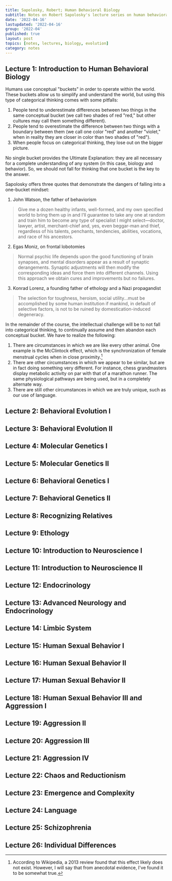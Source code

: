 ```yaml
---
title: Sapolosky, Robert; Human Behavioral Biology
subtitle: Notes on Robert Sapolosky's lecture series on human behavioral biology
date: '2022-04-16'
lastupdated: '2022-04-16'
group: '2022-04'
published: true
layout: post
topics: [notes, lectures, biology, evolution]
category: notes
---
```


## Lecture 1: Introduction to Human Behavioral Biology

Humans use conceptual "buckets" in order to operate within the world. 
These buckets allow us to simplify and understand the world, but using this type of categorical thinking comes with some pitfalls:
1. People tend to underestimate differences between two things in the same conceptual bucket (we call two shades of red "red," but other cultures may call them something different). 
2. People tend to overestimate the difference between two things with a boundary between them (we call one color "red" and another "violet," when in reality they are closer in color than two shades of "red"). 
3. When people focus on categorical thinking, they lose out on the bigger picture. 

No single bucket provides the Ultimate Explanation: they are all necessary for a complete understanding of any system (in this case, biology and behavior). So, we should not fall for thinking that one bucket is the key to the answer.

Sapolosky offers three quotes that demonstrate the dangers of falling into a one-bucket mindset:
1. John Watson, the father of behaviorism 
<div class='epigraph'>

> Give me a dozen healthy infants, well-formed, and my own specified world to bring them up in and I’ll guarantee to take any one at random and train him to become any type of specialist I might select—doctor, lawyer, artist, merchant-chief and, yes, even beggar-man and thief, regardless of his talents, penchants, tendencies, abilities, vocations, and race of his ancestors.

</div> 

2. Egas Moniz, on frontal lobotomies
<div class='epigraph'>

> Normal psychic life depends upon the good functioning of brain synapses, and mental disorders appear as a result of synaptic derangements. Synaptic adjustments will then modify the corresponding ideas and force them into different channels. Using this approach we obtain cures and improvements but no failures.

</div> 

3. Konrad Lorenz, a founding father of ethology and a Nazi propagandist 
<div class='epigraph'>

> The selection for toughness, heroism, social utility...must be accomplished by some human institution if mankind, in default of selective factors, is not to be ruined by domestication-induced degeneracy.

</div> 

In the remainder of the course, the intellectual challenge will be to not fall into categorical thinking, to continually assume and then abandon each conceptual bucket. We have to realize the following: 
1. There are circumstances in which we are like every other animal. One example is the McClintock effect, which is the synchronization of female menstrual cycles when in close proximity.[^mcclintock]
2. There are other circumstances in which we appear to be similar, but are in fact doing something very different. For instance, chess grandmasters display metabolic activity on par with that of a marathon runner. The same physiological pathways are being used, but in a completely alternate way.
3. There are still other circumstances in which we are truly unique, such as our use of language.

[^mcclintock]: According to Wikipedia, a 2013 review found that this effect likely does not exist. However, I will say that from anecdotal evidence, I've found it to be somewhat true. 

## Lecture 2: Behavioral Evolution I 

## Lecture 3: Behavioral Evolution II

## Lecture 4: Molecular Genetics I 

## Lecture 5: Molecular Genetics II

## Lecture 6: Behavioral Genetics I 

## Lecture 7: Behavioral Genetics II

## Lecture 8: Recognizing Relatives

## Lecture 9: Ethology

## Lecture 10: Introduction to Neuroscience I

## Lecture 11: Introduction to Neuroscience II 

## Lecture 12: Endocrinology

## Lecture 13: Advanced Neurology and Endocrinology

## Lecture 14: Limbic System

## Lecture 15: Human Sexual Behavior I 

## Lecture 16: Human Sexual Behavior II

## Lecture 17: Human Sexual Behavior II

## Lecture 18: Human Sexual Behavior III and Aggression I 

## Lecture 19: Aggression II 

## Lecture 20: Aggression III

## Lecture 21: Aggression IV 

## Lecture 22: Chaos and Reductionism

## Lecture 23: Emergence and Complexity

## Lecture 24: Language

## Lecture 25: Schizophrenia

## Lecture 26: Individual Differences

